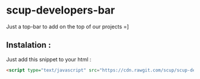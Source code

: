 # scup-developers-bar
Just a top-bar to add on the top of our projects =]


## Instalation :
Just add this snippet to your html :

```html
<script type="text/javascript" src="https://cdn.rawgit.com/scup/scup-developers-bar/master/scupbar.js"></script>
```
